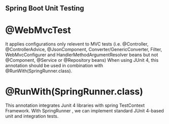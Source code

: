 ## Spring Boot Unit Testing

# @WebMvcTest
It applies configurations only relevent to MVC tests (i.e. @Controller, @ControllerAdvice, @JsonComponent, Converter/GenericConverter, Filter, WebMvcConfigurer and HandlerMethodArgumentResolver beans but not @Component, @Service or @Repository beans)
When using JUnit 4, this annotation should be used in combination with @RunWith(SpringRunner.class).

# @RunWith(SpringRunner.class)
This annotation integrates Junit 4 libraries with spring TestContext Framework. With SpringRunner , we can implement standard JUnit 4-based unit and integration tests.


